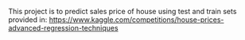 This project is to predict sales price of house using test and train sets provided in:
https://www.kaggle.com/competitions/house-prices-advanced-regression-techniques

